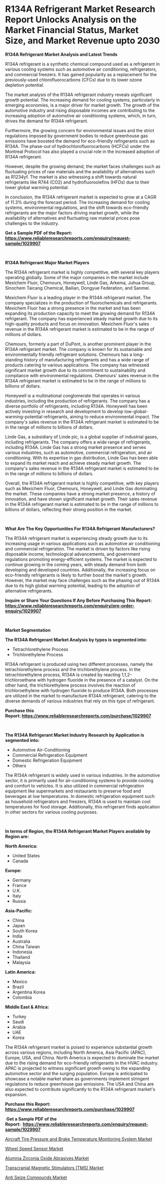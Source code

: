 <p><h1>R134A Refrigerant Market Research Report Unlocks Analysis on the Market Financial Status, Market Size, and Market Revenue upto 2030</h1></p><p><strong>R134A Refrigerant Market Analysis and Latest Trends</strong></p>
<p><p>R134A refrigerant is a synthetic chemical compound used as a refrigerant in various cooling systems such as automotive air conditioning, refrigerators, and commercial freezers. It has gained popularity as a replacement for the previously-used chlorofluorocarbons (CFCs) due to its lower ozone depletion potential.</p><p>The market analysis of the R134A refrigerant industry reveals significant growth potential. The increasing demand for cooling systems, particularly in emerging economies, is a major driver for market growth. The growth of the automotive industry and rising disposable incomes are contributing to the increasing adoption of automotive air conditioning systems, which, in turn, drives the demand for R134A refrigerant.</p><p>Furthermore, the growing concern for environmental issues and the strict regulations imposed by government bodies to reduce greenhouse gas emissions have boosted the demand for eco-friendly refrigerants such as R134A. The phase-out of hydrochlorofluorocarbons (HCFCs) under the Montreal Protocol has also played a crucial role in the increased adoption of R134A refrigerant.</p><p>However, despite the growing demand, the market faces challenges such as fluctuating prices of raw materials and the availability of alternatives such as R1234yf. The market is also witnessing a shift towards natural refrigerants like R744 (CO2) and hydrofluoroolefins (HFOs) due to their lower global warming potential.</p><p>In conclusion, the R134A refrigerant market is expected to grow at a CAGR of 11.3% during the forecast period. The increasing demand for cooling systems, environmental regulations, and the shift towards eco-friendly refrigerants are the major factors driving market growth, while the availability of alternatives and fluctuating raw material prices pose challenges to the industry.</p></p>
<p><strong>Get a Sample PDF of the Report:&nbsp; <a href="https://www.reliableresearchreports.com/enquiry/request-sample/1029907">https://www.reliableresearchreports.com/enquiry/request-sample/1029907</a></strong></p>
<p>&nbsp;</p>
<p><strong>R134A Refrigerant Major Market Players</strong></p>
<p><p>The R134A refrigerant market is highly competitive, with several key players operating globally. Some of the major companies in the market include Mexichem Fluor, Chemours, Honeywell, Linde Gas, Arkema, Juhua Group, Sinochem Taicang Chemical, Bailian, Dongyue Federation, and Sanmei.</p><p>Mexichem Fluor is a leading player in the R134A refrigerant market. The company specializes in the production of fluorochemicals and refrigerants. Mexichem Fluor has a strong presence in the market and has been expanding its production capacity to meet the growing demand for R134A refrigerant. The company has experienced steady market growth due to its high-quality products and focus on innovation. Mexichem Fluor's sales revenue in the R134A refrigerant market is estimated to be in the range of millions of dollars.</p><p>Chemours, formerly a part of DuPont, is another prominent player in the R134A refrigerant market. The company is known for its sustainable and environmentally friendly refrigerant solutions. Chemours has a long-standing history of manufacturing refrigerants and has a wide range of products catering to various applications. The company has witnessed significant market growth due to its commitment to sustainability and compliance with environmental regulations. Chemours' sales revenue in the R134A refrigerant market is estimated to be in the range of millions to billions of dollars.</p><p>Honeywell is a multinational conglomerate that operates in various industries, including the production of refrigerants. The company has a diverse portfolio of refrigerants, including R134A. Honeywell has been actively investing in research and development to develop low-global-warming-potential refrigerants, aiming to reduce environmental impact. The company's sales revenue in the R134A refrigerant market is estimated to be in the range of millions to billions of dollars.</p><p>Linde Gas, a subsidiary of Linde plc, is a global supplier of industrial gases, including refrigerants. The company offers a wide range of refrigerants, including R134A. Linde Gas has a strong market presence and serves various industries, such as automotive, commercial refrigeration, and air conditioning. With its expertise in gas distribution, Linde Gas has been able to expand its market reach and achieve steady market growth. The company's sales revenue in the R134A refrigerant market is estimated to be in the range of millions to billions of dollars.</p><p>Overall, the R134A refrigerant market is highly competitive, with key players such as Mexichem Fluor, Chemours, Honeywell, and Linde Gas dominating the market. These companies have a strong market presence, a history of innovation, and have shown significant market growth. Their sales revenue in the R134A refrigerant market is estimated to be in the range of millions to billions of dollars, reflecting their strong position in the market.</p></p>
<p>&nbsp;</p>
<p><strong>What Are The Key Opportunities For R134A Refrigerant Manufacturers?</strong></p>
<p><p>The R134A refrigerant market is experiencing steady growth due to its increasing usage in various applications such as automotive air conditioning and commercial refrigeration. The market is driven by factors like rising disposable income, technological advancements, and government regulations promoting energy-efficient systems. The market is expected to continue growing in the coming years, with steady demand from both developing and developed countries. Additionally, the increasing focus on eco-friendly refrigerants is likely to further boost the market's growth. However, the market may face challenges such as the phasing out of R134A due to its high global warming potential, leading to the adoption of alternative refrigerants.</p></p>
<p><strong>Inquire or Share Your Questions If Any Before Purchasing This Report: <a href="https://www.reliableresearchreports.com/enquiry/pre-order-enquiry/1029907">https://www.reliableresearchreports.com/enquiry/pre-order-enquiry/1029907</a></strong></p>
<p>&nbsp;</p>
<p><strong>Market Segmentation</strong></p>
<p><strong>The R134A Refrigerant Market Analysis by types is segmented into:</strong></p>
<p><ul><li>Tetrachlorethylene Process</li><li>Trichlorethylene Process</li></ul></p>
<p><p>R134A refrigerant is produced using two different processes, namely the tetrachlorethylene process and the trichlorethylene process. In the tetrachlorethylene process, R134A is created by reacting 1,1,2-trichloroethane with hydrogen fluoride in the presence of a catalyst. On the other hand, the trichlorethylene process involves the reaction of trichloroethylene with hydrogen fluoride to produce R134A. Both processes are utilized in the market to manufacture R134A refrigerant, catering to the diverse demands of various industries that rely on this type of refrigerant.</p></p>
<p><strong>Purchase this Report:&nbsp;<a href="https://www.reliableresearchreports.com/purchase/1029907">https://www.reliableresearchreports.com/purchase/1029907</a></strong></p>
<p>&nbsp;</p>
<p><strong>The R134A Refrigerant Market Industry Research by Application is segmented into:</strong></p>
<p><ul><li>Automotive Air-Conditioning</li><li>Commercial Refrigeration Equipment</li><li>Domestic Refrigeration Equipment</li><li>Others</li></ul></p>
<p><p>The R134A refrigerant is widely used in various industries. In the automotive sector, it is primarily used for air-conditioning systems to provide cooling and comfort to vehicles. It is also utilized in commercial refrigeration equipment like supermarkets and restaurants to preserve food and beverages at low temperatures. In domestic refrigeration equipment such as household refrigerators and freezers, R134A is used to maintain cool temperatures for food storage. Additionally, this refrigerant finds application in other sectors for various cooling purposes.</p></p>
<p>&nbsp;</p>
<p><strong>In terms of Region, the R134A Refrigerant Market Players available by Region are:</strong></p>
<p>
    <p> <strong> North America: </strong>
        <ul>
            <li>United States</li>
            <li>Canada</li>
        </ul>
        </p> 
    <p> <strong> Europe: </strong>
        <ul>
            <li>Germany</li>
            <li>France</li>
            <li>U.K.</li>
            <li>Italy</li>
            <li>Russia</li>
        </ul>
        </p> 
    <p> <strong> Asia-Pacific: </strong>
        <ul>
            <li>China</li>
            <li>Japan</li>
            <li>South Korea</li>
            <li>India</li>
            <li>Australia</li>
            <li>China Taiwan</li>
            <li>Indonesia</li>
            <li>Thailand</li>
            <li>Malaysia</li>
        </ul>
        </p> 
    <p> <strong> Latin America: </strong>
        <ul>
            <li>Mexico</li>
            <li>Brazil</li>
            <li>Argentina Korea</li>
            <li>Colombia</li>
        </ul>
        </p> 
    <p> <strong> Middle East & Africa: </strong>
        <ul>
            <li>Turkey</li>
            <li>Saudi</li>
            <li>Arabia</li>
            <li>UAE</li>
            <li>Korea</li>
        </ul>
    </p>
    </p>
<p><p>The R134A refrigerant market is poised to experience substantial growth across various regions, including North America, Asia Pacific (APAC), Europe, USA, and China. North America is expected to dominate the market due to the rising demand for eco-friendly refrigerants in the HVAC industry. APAC is projected to witness significant growth owing to the expanding automotive sector and the surging population. Europe is anticipated to showcase a notable market share as governments implement stringent regulations to reduce greenhouse gas emissions. The USA and China are also expected to contribute significantly to the R134A refrigerant market's expansion.</p></p>
<p><strong>Purchase this Report: <a href="https://www.reliableresearchreports.com/purchase/1029907">https://www.reliableresearchreports.com/purchase/1029907</a></strong></p>
<p>&nbsp;<strong>Get a Sample PDF of the Report:&nbsp;&nbsp;<a href="https://www.reliableresearchreports.com/enquiry/request-sample/1029907">https://www.reliableresearchreports.com/enquiry/request-sample/1029907</a></strong></p>
<p><strong></strong></p>
<p><p><a href="https://issuu.com/reportprime-2/docs/aircraft-tire-pressure-and-brake-temperature-monit?fr=xKAE9_zU1NQ">Aircraft Tire Pressure and Brake Temperature Monitoring System Market</a></p><p><a href="https://medium.com/@clayreinger/wheel-speed-sensor-market-size-growth-forecast-2023-2030-de5fa52e442e">Wheel Speed Sensor Market</a></p><p><a href="https://github.com/NorbertYates/Market-Research-Report-List-1/blob/main/alumina-zirconia-oxide-abrasives-market.md">Alumina Zirconia Oxide Abrasives Market</a></p><p><a href="https://www.reportprime.com/transcranial-magnetic-stimulators-tms-r8645">Transcranial Magnetic Stimulators (TMS) Market</a></p><p><a href="https://www.linkedin.com/pulse/anti-seize-compounds-market-research-report-unlocks-dtwte/">Anti Seize Compounds Market</a></p></p>
